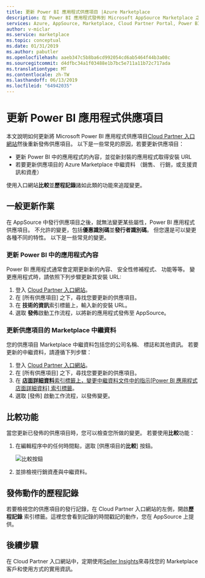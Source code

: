 ```yaml
---
title: 更新 Power BI 應用程式供應項目 |Azure Marketplace
description: 在 Power BI 應用程式發佈到 Microsoft AppSource Marketplace 之後更新它。
services: Azure, AppSource, Marketplace, Cloud Partner Portal, Power BI
author: v-miclar
ms.service: marketplace
ms.topic: conceptual
ms.date: 01/31/2019
ms.author: pabutler
ms.openlocfilehash: aaeb347c5b8ba6cd992054cd6ab5464f44b3a08c
ms.sourcegitcommit: d4dfbc34a1f03488e1b7bc5e711a11b72c717ada
ms.translationtype: MT
ms.contentlocale: zh-TW
ms.lasthandoff: 06/13/2019
ms.locfileid: "64942035"
---
```

# <a name="update-a-power-bi-app-offer"></a>更新 Power BI 應用程式供應項目

本文說明如何更新將 Microsoft Power BI 應用程式供應項目[Cloud Partner 入口網站](https://cloudpartner.azure.com/)然後重新發佈供應項目。 以下是一些常見的原因，若要更新供應項目：

- 更新 Power BI 中的應用程式的內容，並從新封裝的應用程式取得安裝 URL
- 若要更新供應項目的 Azure Marketplace 中繼資料 （銷售、 行銷，或支援資訊和資產）
 
使用入口網站**比較**並**歷程記錄**諸如此類的功能來追蹤變更。

## <a name="common-update-operations"></a>一般更新作業

在 AppSource 中發行供應項目之後，就無法變更某些屬性，Power BI 應用程式供應項目。 不允許的變更，包括**優惠識別碼**並**發行者識別碼**。 但您還是可以變更各種不同的特性。 以下是一些常見的變更。

### <a name="update-app-content-in-power-bi"></a>更新 Power BI 中的應用程式內容

Power BI 應用程式通常會定期更新新的內容、 安全性修補程式、 功能等等。 變更應用程式時，請依照下列步驟更新其安裝 URL:

1.  登入 [Cloud Partner 入口網站](https://cloudpartner.azure.com/)。
2.  在 [所有供應項目]  之下，尋找您要更新的供應項目。
3.  在 **技術的資訊**索引標籤上，輸入新的安裝 URL。
4.  選取 **發佈**啟動工作流程，以將新的應用程式發佈至 AppSource。


### <a name="update-the-offers-marketplace-metadata"></a>更新供應項目的 Marketplace 中繼資料

您的供應項目 Marketplace 中繼資料包括您的公司名稱、 標誌和其他資訊。 若要更新的中繼資料，請遵循下列步驟：

1.  登入 [Cloud Partner 入口網站](https://cloudpartner.azure.com/)。
2.  在 [所有供應項目]  之下，尋找您要更新的供應項目。
3.  在 [**店面詳細資料**索引標籤上，變更中繼資料文件中的指示[Power BI 應用程式店面詳細資料] 索引標籤](./cpp-storefront-details-tab.md)。
4.  選取 [發佈]  啟動工作流程，以發佈變更。


## <a name="the-compare-feature"></a>比較功能

當您更新已發佈的供應項目時，您可以檢查您所做的變更。 若要使用**比較**功能：

1.  在編輯程序中的任何時間點，選取 [供應項目的**比較**] 按鈕。

    ![比較按鈕](./media/compare-feature-button.png)

2.  並排檢視行銷資產與中繼資料。


## <a name="history-of-publishing-actions"></a>發佈動作的歷程記錄

若要檢視您的供應項目的發行記錄，在 Cloud Partner 入口網站的左側，開啟**歷程記錄** 索引標籤。這裡您會看到記錄的時間戳記的動作，您在 AppSource 上提供。

## <a name="next-steps"></a>後續步驟

在 Cloud Partner 入口網站中，定期使用[Seller Insights](../../cloud-partner-portal-orig/si-getting-started.md)來尋找您的 Marketplace 客戶和使用方式的實用資訊。  
